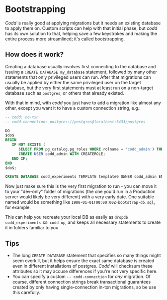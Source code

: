 # Bootstrapping

_Codd_ is really good at applying migrations but it needs an existing database to apply them on.
Custom scripts can help with that initial phase, but _codd_ has its own solution to that, helping save
a few keystrokes and making the entire process more streamlined; it's called bootstrapping.

## How does it work?

Creating a database usually involves first connecting to the database and issuing a `CREATE DATABASE my_database` statement, followed by many other statements that only privileged users can run.
After that migrations can usually be applied by either the same privileged user on the target database, but the very first statements must at least run on a non-target database such as `postgres`, or others that already existed.

With that in mind, with _codd_ you just have to add a migration like almost any other, except you want it to have a custom connection string, e.g.:


````sql
-- codd: no-txn
-- codd-connection: postgres://postgres@localhost:5433/postgres

DO
$do$
BEGIN
   IF NOT EXISTS (
      SELECT FROM pg_catalog.pg_roles WHERE rolname = 'codd_admin') THEN
      CREATE USER codd_admin WITH CREATEROLE;
   END IF;
END
$do$;

CREATE DATABASE codd_experiments TEMPLATE template0 OWNER codd_admin ENCODING UTF8 LC_COLLATE "en_GB.UTF8" LC_CTYPE "en_GB.UTF8";
````

Now just make sure this is the very first migration to run - you can move it to your "dev-only" folder of migrations (the one you'd run in a Production server would likely be very different) with a very early date. One suitable named would be something like `1900-01-01T00:00:00Z-bootstrap-db.sql`, for example.

This can help you recreate your local DB as easily as `dropdb codd_experiments && codd up`, and keeps all necessary statements to create it in folders familiar to you.

## Tips
- The long `CREATE DATABASE` statement that specifies so many things might seem overkill, but it helps ensure the exact same database is created even in different installations of postgres. _Codd_ will checksum these attributes so it may accuse differences if you're not very specific here.
- You can specify a custom `-- codd-connection` for _any_ migration. Of course, different connection strings break transactional guarantees created by only having single-connection in-txn migrations, so be use this carefully.